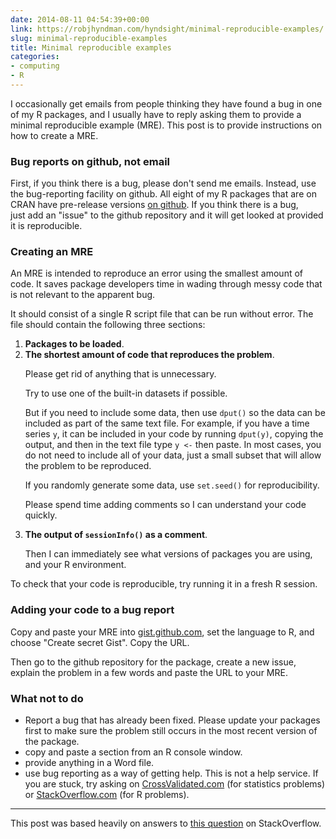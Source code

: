 ```yaml
---
date: 2014-08-11 04:54:39+00:00
link: https://robjhyndman.com/hyndsight/minimal-reproducible-examples/
slug: minimal-reproducible-examples
title: Minimal reproducible examples
categories:
- computing
- R
---
```


I occasionally get emails from people thinking they have found a bug in one of my R packages, and I usually have to reply asking them to provide a minimal reproducible example (MRE). This post is to provide instructions on how to create a MRE.<!-- more -->


### Bug reports on github, not email


First, if you think there is a bug, please don't send me emails. Instead, use the bug-reporting facility on github. All eight of my R packages that are on CRAN have pre-release versions [on github](https://github.com/robjhyndman?tab=repositories). If you think there is a bug, just add an "issue" to the github repository and it will get looked at provided it is reproducible.


### Creating an MRE


An MRE is intended to reproduce an error using the smallest amount of code. It saves package developers time in wading through messy code that is not relevant to the apparent bug.

It should consist of a single R script file that can be run without error. The file should contain the following three sections:

<ol>
<li> <b>Packages to be loaded</b>.

<li><b>The shortest amount of code that reproduces the problem</b>.
<p>Please get rid of anything that is unnecessary.
<p>Try to use one of the built-in datasets if possible.
<p>But if you need to include some data, then use <code>dput()</code> so the data can be included as part of the same text file. For example, if you have a time series <code>y</code>, it can be included in your code by running <code>dput(y)</code>, copying the output, and then in the text file type <code>y <-</code> then paste. In most cases, you do not need to include all of your data, just a small subset that will allow the problem to be reproduced.
<p>If you randomly generate some data, use <code>set.seed()</code> for reproducibility.
<p>Please spend time adding comments so I can understand your code quickly.

<li> <b>The output of <code>sessionInfo()</code> as a comment</b>.
<p>Then I can immediately see what versions of packages you are using, and your R environment.</li>
</ol>

To check that your code is reproducible, try running it in a fresh R session.

### Adding your code to a bug report

Copy and paste your MRE into [gist.github.com](https://gist.github.com/), set the language to R, and choose "Create secret Gist". Copy the URL.

Then go to the github repository for the package, create a new issue, explain the problem in a few words and paste the URL to your MRE.

### What not to do

  * Report a bug that has already been fixed. Please update your packages first to make sure the problem still occurs in the most recent version of the package.
  * copy and paste a section from an R console window.
  * provide anything in a Word file.
  * use bug reporting as a way of getting help. This is not a help service. If you are stuck, try asking on [CrossValidated.com](http://crossvalidated.com) (for statistics problems) or [StackOverflow.com](http://stackoverflow.com) (for R problems).

* * *

This post was based heavily on answers to [this question](http://stackoverflow.com/q/5963269/144157) on StackOverflow.
